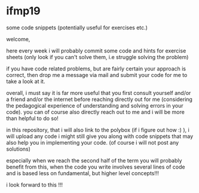 # ifmp19
some code snippets (potentially useful for exercises etc.)

welcome, 

here every week i will probably commit some code and hints for exercise sheets (only look if you can't solve them, i.e struggle solving the problem)

if you have code related problems, but are fairly certain your approach is correct, then drop me a message via mail and submit your code for me to take a look at it.

overall, i must say it is far more useful that you first consult yourself and/or a friend and/or the internet before reaching directly out for me (considering the pedagogical experience of understanding and solving errors in your code). you can of course also directly reach out to me and i will be more than helpful to do so!

in this repository, that i will also link to the polybox (if i figure out how :) ), i will upload any code i might still give you along with code snippets that may also help you in implementing your code. (of course i will not post any solutions)

especially when we reach the second half of the term you will probably benefit from this, when the code you write involves several lines of code and is based less on fundamental, but higher level concepts!!!


i look forward to this !!!
